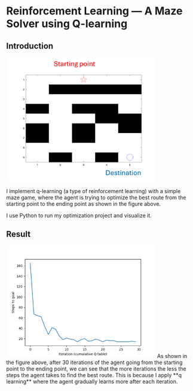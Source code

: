 # Reinforcement Learning — A Maze Solver using Q-learning


## Introduction
<img src="Maze.png" width="400"/>

I implement q-learning (a type of reinforcement learning) with a simple maze game, where the agent is trying to optimize the best route from the starting point to the ending point as shown in the figure above.

I use Python to run my optimization project and visualize it.

## Result
<img src="Result.png" width="400"/>
As shown in the figure above, after 30 iterations of the agent going from the starting point to the ending point, we can see that the more iterations the less the steps the agent takes to find the best route.  
This is because I apply 
**q learning** 
where the agent gradually learns more after each iteration.

